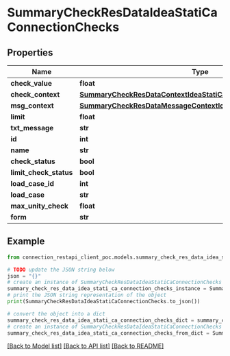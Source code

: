 # SummaryCheckResDataIdeaStatiCaConnectionChecks


## Properties

Name | Type | Description | Notes
------------ | ------------- | ------------- | -------------
**check_value** | **float** |  | [optional] 
**check_context** | [**SummaryCheckResDataContextIdeaStatiCaConnectionChecks**](SummaryCheckResDataContextIdeaStatiCaConnectionChecks.md) |  | [optional] 
**msg_context** | [**SummaryCheckResDataMessageContextIdeaStatiCaConnectionChecks**](SummaryCheckResDataMessageContextIdeaStatiCaConnectionChecks.md) |  | [optional] 
**limit** | **float** |  | [optional] 
**txt_message** | **str** |  | [optional] 
**id** | **int** |  | [optional] 
**name** | **str** |  | [optional] 
**check_status** | **bool** |  | [optional] 
**limit_check_status** | **bool** |  | [optional] 
**load_case_id** | **int** |  | [optional] 
**load_case** | **str** |  | [optional] 
**max_unity_check** | **float** |  | [optional] 
**form** | **str** |  | [optional] 

## Example

```python
from connection_restapi_client_poc.models.summary_check_res_data_idea_stati_ca_connection_checks import SummaryCheckResDataIdeaStatiCaConnectionChecks

# TODO update the JSON string below
json = "{}"
# create an instance of SummaryCheckResDataIdeaStatiCaConnectionChecks from a JSON string
summary_check_res_data_idea_stati_ca_connection_checks_instance = SummaryCheckResDataIdeaStatiCaConnectionChecks.from_json(json)
# print the JSON string representation of the object
print(SummaryCheckResDataIdeaStatiCaConnectionChecks.to_json())

# convert the object into a dict
summary_check_res_data_idea_stati_ca_connection_checks_dict = summary_check_res_data_idea_stati_ca_connection_checks_instance.to_dict()
# create an instance of SummaryCheckResDataIdeaStatiCaConnectionChecks from a dict
summary_check_res_data_idea_stati_ca_connection_checks_from_dict = SummaryCheckResDataIdeaStatiCaConnectionChecks.from_dict(summary_check_res_data_idea_stati_ca_connection_checks_dict)
```
[[Back to Model list]](../README.md#documentation-for-models) [[Back to API list]](../README.md#documentation-for-api-endpoints) [[Back to README]](../README.md)


